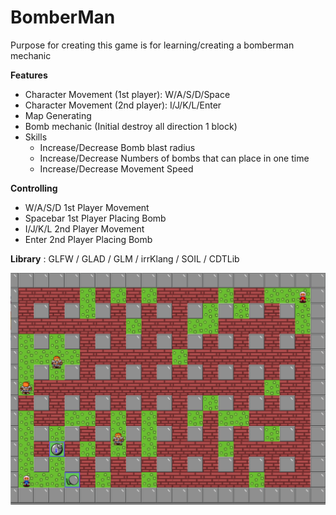 # BomberMan
Purpose for creating this game is for learning/creating a bomberman mechanic

**Features**
<ul>
  <li>Character Movement (1st player): W/A/S/D/Space</li>
  <li>Character Movement (2nd player): I/J/K/L/Enter</li>
  <li>Map Generating</li>
  <li>Bomb mechanic (Initial destroy all direction 1 block)</li>
  <li>Skills
    <ul>
      <li>Increase/Decrease Bomb blast radius</li>
      <li>Increase/Decrease Numbers of bombs that can place in one time</li>
      <li>Increase/Decrease Movement Speed</li>
    </ul>
  </li>
</ul>

**Controlling**
<ul>
  <li>W/A/S/D 1st Player Movement</li>
  <li>Spacebar 1st Player Placing Bomb</li>
  <li>I/J/K/L 2nd Player Movement</li>
  <li>Enter 2nd Player Placing Bomb</li>
</ul>

**Library** : GLFW / GLAD / GLM / irrKlang / SOIL / CDTLib

![Screenshot](BomberMan/WorkingDir/GamePlay.png)
